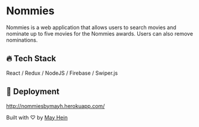 # Nommies

Nommies is a web application that allows users to search movies and nominate up to five movies for the Nommies awards. Users can also remove nominations.

## 🔥 Tech Stack 

React / Redux / NodeJS / Firebase / Swiper.js

## 🚀 Deployment 

http://nommiesbymayh.herokuapp.com/

Built with ♡ by [May Hein](https://www.linkedin.com/in/mayhein/)

